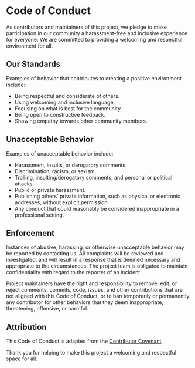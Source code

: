 # Code of Conduct

As contributors and maintainers of this project, we pledge to make participation in our community a harassment-free and inclusive experience for everyone. We are committed to providing a welcoming and respectful environment for all.

## Our Standards

Examples of behavior that contributes to creating a positive environment include:

- Being respectful and considerate of others.
- Using welcoming and inclusive language.
- Focusing on what is best for the community.
- Being open to constructive feedback.
- Showing empathy towards other community members.

## Unacceptable Behavior

Examples of unacceptable behavior include:

- Harassment, insults, or derogatory comments.
- Discrimination, racism, or sexism.
- Trolling, insulting/derogatory comments, and personal or political attacks.
- Public or private harassment.
- Publishing others' private information, such as physical or electronic addresses, without explicit permission.
- Any conduct that could reasonably be considered inappropriate in a professional setting.

## Enforcement

Instances of abusive, harassing, or otherwise unacceptable behavior may be reported by contacting us. All complaints will be reviewed and investigated, and will result in a response that is deemed necessary and appropriate to the circumstances. The project team is obligated to maintain confidentiality with regard to the reporter of an incident. 

Project maintainers have the right and responsibility to remove, edit, or reject comments, commits, code, issues, and other contributions that are not aligned with this Code of Conduct, or to ban temporarily or permanently any contributor for other behaviors that they deem inappropriate, threatening, offensive, or harmful.

## Attribution

This Code of Conduct is adapted from the [Contributor Covenant](https://www.contributor-covenant.org/version/2/0/code_of_conduct/).

Thank you for helping to make this project a welcoming and respectful space for all.